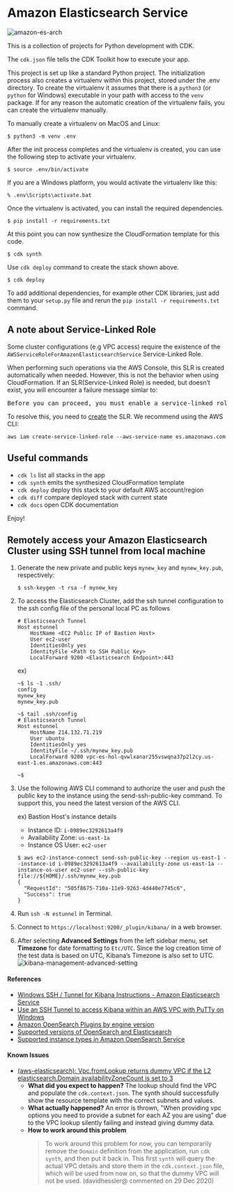 # Amazon Elasticsearch Service

![amazon-es-arch](./amazon-es-arch.svg)

This is a collection of projects for Python development with CDK.

The `cdk.json` file tells the CDK Toolkit how to execute your app.

This project is set up like a standard Python project.  The initialization
process also creates a virtualenv within this project, stored under the .env
directory.  To create the virtualenv it assumes that there is a `python3`
(or `python` for Windows) executable in your path with access to the `venv`
package. If for any reason the automatic creation of the virtualenv fails,
you can create the virtualenv manually.

To manually create a virtualenv on MacOS and Linux:

```
$ python3 -m venv .env
```

After the init process completes and the virtualenv is created, you can use the following
step to activate your virtualenv.

```
$ source .env/bin/activate
```

If you are a Windows platform, you would activate the virtualenv like this:

```
% .env\Scripts\activate.bat
```

Once the virtualenv is activated, you can install the required dependencies.

```
$ pip install -r requirements.txt
```

At this point you can now synthesize the CloudFormation template for this code.

```
$ cdk synth
```

Use `cdk deploy` command to create the stack shown above.

```
$ cdk deploy
```

To add additional dependencies, for example other CDK libraries, just add
them to your `setup.py` file and rerun the `pip install -r requirements.txt`
command.

## A note about Service-Linked Role
Some cluster configurations (e.g VPC access) require the existence of the `AWSServiceRoleForAmazonElasticsearchService` Service-Linked Role.

When performing such operations via the AWS Console, this SLR is created automatically when needed. However, this is not the behavior when using CloudFormation. If an SLR(Service-Linked Role) is needed, but doesn’t exist, you will encounter a failure message simlar to:

<pre>
Before you can proceed, you must enable a service-linked role to give Amazon OpenSearch Service...
</pre>

To resolve this, you need to [create](https://docs.aws.amazon.com/IAM/latest/UserGuide/using-service-linked-roles.html#create-service-linked-role) the SLR. We recommend using the AWS CLI:

```
aws iam create-service-linked-role --aws-service-name es.amazonaws.com
```

## Useful commands

 * `cdk ls`          list all stacks in the app
 * `cdk synth`       emits the synthesized CloudFormation template
 * `cdk deploy`      deploy this stack to your default AWS account/region
 * `cdk diff`        compare deployed stack with current state
 * `cdk docs`        open CDK documentation

Enjoy!

## Remotely access your Amazon Elasticsearch Cluster using SSH tunnel from local machine
1. Generate the new private and public keys `mynew_key` and `mynew_key.pub`, respectively:

   ```
   $ ssh-keygen -t rsa -f mynew_key
   ```

2. To access the Elasticsearch Cluster, add the ssh tunnel configuration to the ssh config file of the personal local PC as follows

    ```
    # Elasticsearch Tunnel
    Host estunnel
        HostName <EC2 Public IP of Bastion Host>
        User ec2-user
        IdentitiesOnly yes
        IdentityFile <Path to SSH Public Key>
        LocalForward 9200 <Elasticsearch Endpoint>:443
    ```

    ex)

    ```
    ~$ ls -1 .ssh/
    config
    mynew_key
    mynew_key.pub

    ~$ tail .ssh/config
    # Elasticsearch Tunnel
    Host estunnel
        HostName 214.132.71.219
        User ubuntu
        IdentitiesOnly yes
        IdentityFile ~/.ssh/mynew_key.pub
        LocalForward 9200 vpc-es-hol-qvwlxanar255vswqna37p2l2cy.us-east-1.es.amazonaws.com:443

    ~$
    ```

3. Use the following AWS CLI command to authorize the user and push the public key to the instance using the send-ssh-public-key command. To support this, you need the latest version of the AWS CLI.

   ex) Bastion Host's instance details
   - Instance ID: `i-0989ec3292613a4f9`
   - Availability Zone: `us-east-1a`
   - Instance OS User: `ec2-user`

   ```
   $ aws ec2-instance-connect send-ssh-public-key --region us-east-1 --instance-id i-0989ec3292613a4f9 --availability-zone us-east-1a --instance-os-user ec2-user --ssh-public-key file://${HOME}/.ssh/mynew_key.pub
   {
     "RequestId": "505f8675-710a-11e9-9263-4d440e7745c6",
     "Success": true
   }
   ```

4. Run `ssh -N estunnel` in Terminal.
5. Connect to `https://localhost:9200/_plugin/kibana/` in a web browser.
6. After selecting **Advanced Settings** from the left sidebar menu, set **Timezone** for date formatting to `Etc/UTC`.
   Since the log creation time of the test data is based on UTC, Kibana’s Timezone is also set to UTC.
   ![kibana-management-advanced-setting](./assets/kibana-management-advanced-setting.png)

#### References
- [Windows SSH / Tunnel for Kibana Instructions - Amazon Elasticsearch Service](https://search-sa-log-solutions.s3-us-east-2.amazonaws.com/logstash/docs/Kibana_Proxy_SSH_Tunneling_Windows.pdf)
- [Use an SSH Tunnel to access Kibana within an AWS VPC with PuTTy on Windows](https://amazonmsk-labs.workshop.aws/en/mskkdaflinklab/createesdashboard.html)
- [Amazon OpenSearch Plugins by engine version](https://docs.aws.amazon.com/opensearch-service/latest/developerguide/supported-plugins.html)
- [Supported versions of OpenSearch and Elasticsearch](https://docs.aws.amazon.com/opensearch-service/latest/developerguide/what-is.html#choosing-version)
- [Supported instance types in Amazon OpenSearch Service](https://docs.aws.amazon.com/opensearch-service/latest/developerguide/supported-instance-types.html#latest-gen)

#### Known Issues
- [(aws-elasticsearch): Vpc.fromLookup returns dummy VPC if the L2 elasticsearch.Domain availabilityZoneCount is set to 3](https://github.com/aws/aws-cdk/issues/12078)
  - **What did you expect to happen?**
    The lookup should find the VPC and populate the `cdk.context.json`. The synth should successfully show the resource template with the correct subnets and values.
  - **What actually happened?**
    An error is thrown, "When providing vpc options you need to provide a subnet for each AZ you are using" due to the VPC lookup silently failing and instead giving dummy data.
  - **How to work around this problem**
    > To work around this problem for now, you can temporarily remove the `Domain` definition from the application, run `cdk synth`, and then put it back in. This first `synth` will query the actual VPC details and store them in the `cdk.context.json` file, which will be used from now on, so that the dummy VPC will not be used.
    > (davidhessler@ commented on 29 Dec 2020)

